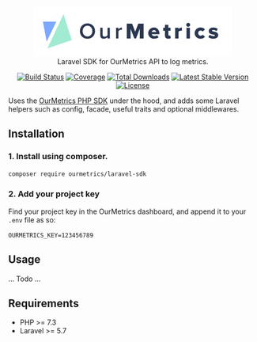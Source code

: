 <p align="center" style="text-align: center">
<img src="logo.png" alt="OurMetrics logo" height="100" />
<br/>Laravel SDK for OurMetrics API to log metrics.
</p>
    
<p align="center" style="text-align: center"> 
<a href="https://travis-ci.org/OurMetrics/laravel-sdk"><img src="https://img.shields.io/travis/OurMetrics/laravel-sdk.svg?style=flat-square" alt="Build Status"></a>
<a href="https://coveralls.io/github/OurMetrics/laravel-sdk"><img src="https://img.shields.io/coveralls/OurMetrics/laravel-sdk.svg?style=flat-square" alt="Coverage"></a>
<a href="https://packagist.org/packages/ourmetrics/laravel-sdk"><img src="https://img.shields.io/packagist/dt/ourmetrics/laravel-sdk.svg?style=flat-square" alt="Total Downloads"></a>
<a href="https://packagist.org/packages/ourmetrics/laravel-sdk"><img src="https://img.shields.io/packagist/v/ourmetrics/laravel-sdk.svg?style=flat-square" alt="Latest Stable Version"></a>
<a href="https://packagist.org/packages/ourmetrics/laravel-sdk"><img src="https://img.shields.io/packagist/l/ourmetrics/laravel-sdk.svg?style=flat-square" alt="License"></a>
</p>

Uses the [OurMetrics PHP SDK](https://github.com/OurMetrics/php-sdk) under the hood, and adds some Laravel helpers such as config, facade, useful traits and optional middlewares.

## Installation

### 1. Install using composer.

```bash
composer require ourmetrics/laravel-sdk
```

### 2. Add your project key

Find your project key in the OurMetrics dashboard, and append it to your `.env` file as so:

```
OURMETRICS_KEY=123456789
```

## Usage

... Todo ...

## Requirements
* PHP >= 7.3
* Laravel >= 5.7
